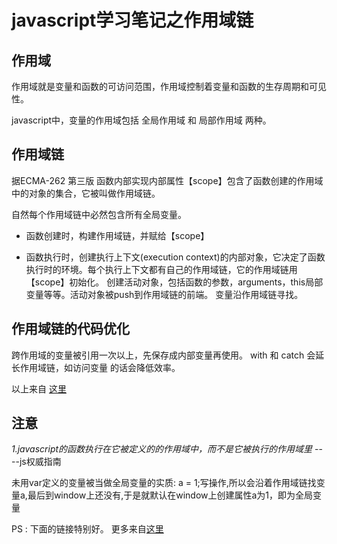 
<h1>javascript学习笔记之作用域链</h1>
<h2>作用域</h2>
<p>作用域就是变量和函数的可访问范围，作用域控制着变量和函数的生存周期和可见性。</p>
javascript中，变量的作用域包括 全局作用域 和 局部作用域 两种。
<h2>作用域链</h2>

<p>据ECMA-262 第三版 函数内部实现内部属性【scope】包含了函数创建的作用域中的对象的集合，它被叫做作用域链。</p>
<p>自然每个作用域链中必然包含所有全局变量。</p>

<ul>
<li><p>函数创建时，构建作用域链，并赋给【scope】</p></li>

<li><p>函数执行时，创建执行上下文(execution context)的内部对象，它决定了函数执行时的环境。每个执行上下文都有自己的作用域链，它的作用域链用【scope】初始化。
创建活动对象，包括函数的参数，arguments，this局部变量等等。活动对象被push到作用域链的前端。
变量沿作用域链寻找。</p></li>
</ul>

<h2>作用域链的代码优化</h2>
跨作用域的变量被引用一次以上，先保存成内部变量再使用。
with 和 catch 会延长作用域链，如访问变量 的话会降低效率。

以上来自 <a href = "http://www.cnblogs.com/lhb25/archive/2011/09/06/javascript-scope-chain.html">这里</a>
<h2>注意</h2>
<i>1.javascript的函数执行在它被定义的的作用域中，而不是它被执行的作用域里</i>  ----js权威指南
<p>未用var定义的变量被当做全局变量的实质: a = 1;写操作,所以会沿着作用域链找变量a,最后到window上还没有,于是就默认在window上创建属性a为1，即为全局变量</p>
PS : 下面的链接特别好。
更多来自<a href = "http://www.laruence.com/2009/05/28/863.html">这里</a>  